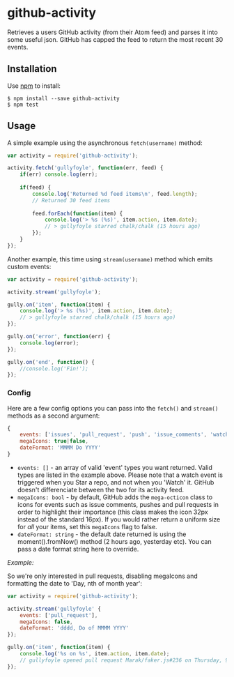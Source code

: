 # github-activity

Retrieves a users GitHub activity (from their Atom feed) and parses it into some useful json. GitHub has capped the feed to return the most recent 30 events.

## Installation ##

Use [npm](https://www.npmjs.com/) to install:

    $ npm install --save github-activity
    $ npm test
    
## Usage ##

A simple example using the asynchronous `fetch(username)` method:

```javascript
var activity = require('github-activity');

activity.fetch('gullyfoyle', function(err, feed) {
    if(err) console.log(err);
    
    if(feed) {
        console.log('Returned %d feed items\n', feed.length);
        // Returned 30 feed items
        
        feed.forEach(function(item) {
            console.log('> %s (%s)', item.action, item.date);
            // > gullyfoyle starred chalk/chalk (15 hours ago)
        });
    }
});
```

Another example, this time using `stream(username)` method which emits custom events:

```javascript
var activity = require('github-activity');

activity.stream('gullyfoyle');

gully.on('item', function(item) {
    console.log('> %s (%s)', item.action, item.date);
    // > gullyfoyle starred chalk/chalk (15 hours ago)
});

gully.on('error', function(err) {
    console.log(error);
});

gully.on('end', function() {
    //console.log('Fin!');
});
```

### Config ###

Here are a few config options you can pass into the `fetch()` and `stream()` methods as a second argument:

```javascript
{
    events: ['issues', 'pull_request', 'push', 'issue_comments', 'watch'],
    megaIcons: true|false,
    dateFormat: 'MMMM Do YYYY'
}
```

* `events: []` - an array of valid 'event' types you want returned. Valid types are listed in the example above. Please note that a watch event is triggered when you Star a repo, and not when you 'Watch' it. GitHub doesn't differenciate between the two for its activity feed.
* `megaIcons: bool` - by default, GitHub adds the `mega-octicon` class to icons for events such as issue comments, pushes and pull requests in order to highlight their importance (this class makes the icon 32px instead of the standard 16px). If you would rather return a uniform size for _all_ your items, set this `megaIcons` flag to false.
* `dateFormat: string` - the default date returned is using the moment().fromNow() method (2 hours ago, yesterday etc). You can pass a date format string here to override.

*Example:*

So we're only interested in pull requests, disabling megaIcons and formatting the date to 'Day, nth of month year':

```javascript
var activity = require('github-activity');

activity.stream('gullyfoyle' {
    events: ['pull_request'],
    megaIcons: false,
    dateFormat: 'dddd, Do of MMMM YYYY'
});

gully.on('item', function(item) {
    console.log('%s on %s', item.action, item.date);
    // gullyfoyle opened pull request Marak/faker.js#236 on Thursday, 9th of July 2015
});
```
